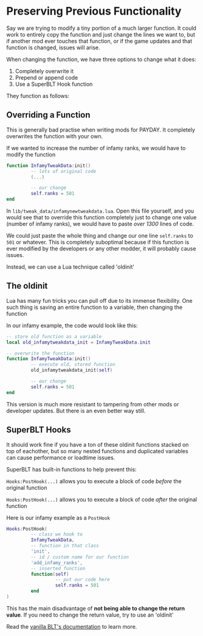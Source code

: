 # Preserving Previous Functionality

Say we are trying to modify a tiny portion of a much larger function. It could work to entirely copy the function and just change the lines we want to, but if another mod ever touches that function, or if the game updates and that function is changed, issues will arise.

When changing the function, we have three options to change what it does:

1. Completely overwrite it
2. Prepend or append code
3. Use a SuperBLT Hook function

They function as follows:

## Overriding a Function

This is generally bad practise when writing mods for PAYDAY. It completely overwrites the function with your own.

If we wanted to increase the number of infamy ranks, we would have to modify the function

```lua
function InfamyTweakData:init()
         -- lots of original code
         (...)

         -- our change
         self.ranks = 501
end
```

In `lib/tweak_data/infamynewtweakdata.lua`. Open this file yourself, and you would see that to override this function completely just to change one value (number of infamy ranks), we would have to paste *over 1300* lines of code.

We could just paste the whole thing and change our one line `self.ranks` to `501` or whatever. This is completely suboptimal because if this function is ever modified by the developers or any other modder, it will probably cause issues.

Instead, we can use a Lua technique called 'oldinit'

## The oldinit

Lua has many fun tricks you can pull off due to its immense flexibility. One such thing is saving an entire function to a variable, then changing the function

In our infamy example, the code would look like this:

```lua
-- store old function as a variable
local old_infamytweakdata_init = InfamyTweakData.init

-- overwrite the function
function InfamyTweakData:init()
         -- execute old, stored function
         old_infamytweakdata_init(self)

         -- our change
         self.ranks = 501
end
```

This version is much more resistant to tampering from other mods or developer updates. But there is an even better way still.

## SuperBLT Hooks

It should work fine if you have a ton of these oldinit functions stacked on top of eachother, but so many nested functions and duplicated variables can cause performance or loadtime issues.

SuperBLT has built-in functions to help prevent this:

`Hooks:PostHook(...)` allows you to execute a block of code *before* the original function

`Hooks:PostHook(...)` allows you to execute a block of code *after* the original function

Here is our infamy example as a `PostHook`

```lua
Hooks:PostHook(
         -- class we hook to
         InfamyTweakData,
         -- function in that class
         'init',
         -- id / custom name for our function
         'add_infamy_ranks',
         -- inserted function
         function(self)
                  -- put our code here
                  self.ranks = 501
         end
)
```

This has the main disadvantage of **not being able to change the return value**. If you need to change the return value, try to use an 'oldinit'

Read the [vanilla BLT's documentation](https://payday-2-blt-docs.readthedocs.io/en/latest/lua/hooks/) to learn more.
